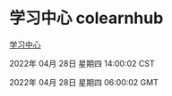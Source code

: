 # 学习中心 colearnhub
[学习中心](http://59.174.25.66:56308/colearnhub/)

2022年 04月 28日 星期四 14:00:02 CST

2022年 04月 28日 星期四 06:00:02 GMT
